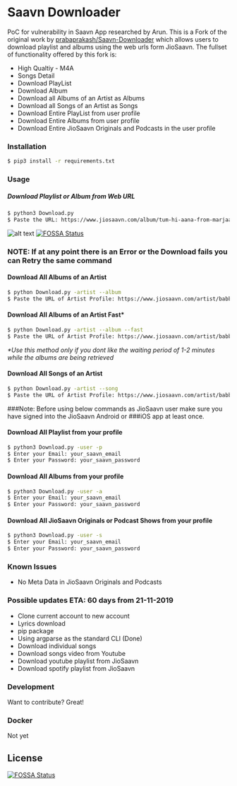 # Saavn Downloader
PoC for vulnerability in Saavn App researched by Arun.
This is a Fork of the original work by [prabaprakash/Saavn-Downloader](https://github.com/prabaprakash/Saavn-Downloader) which allows users to download playlist and albums using the web urls form JioSaavn.
The fullset of functionality offered by this fork is:
  - High Qualtiy - M4A
  - Songs Detail
  - Download PlayList
  - Download Album
  - Download all Albums of an Artist as Albums
  - Download all Songs of an Artist as Songs
  - Download Entire PlayList from user profile
  - Download Entire Albums from user profile
  - Download Entire JioSaavn Originals and Podcasts in the user profile
 

### Installation
```sh
$ pip3 install -r requirements.txt
```

### Usage

##### Download Playlist or Album from Web URL
```sh
$ python3 Download.py
$ Paste the URL: https://www.jiosaavn.com/album/tum-hi-aana-from-marjaavaan/j9bfphC2728_
```

![alt text](https://github.com/prabaprakash/Saavn-Downloader/raw/master/gallery/Process.png)
[![FOSSA Status](https://app.fossa.io/api/projects/git%2Bgithub.com%2Fprabaprakash%2FSaavn-Downloader.svg?type=shield)](https://app.fossa.io/projects/git%2Bgithub.com%2Fprabaprakash%2FSaavn-Downloader?ref=badge_shield)



### NOTE: If at any point there is an Error or the Download fails you can Retry the same command

#### Download All Albums of an Artist
```sh
$ python Download.py -artist --album
$ Paste the URL of Artist Profile: https://www.jiosaavn.com/artist/babbal-rai-albums/pRd5ZTGrLv8_
``` 


#### Download All Albums of an Artist Fast*
```sh
$ python Download.py -artist --album --fast
$ Paste the URL of Artist Profile: https://www.jiosaavn.com/artist/babbal-rai-albums/pRd5ZTGrLv8_
``` 
*\*Use this method only if you dont like the waiting period of 1-2 minutes while the albums are being retrieved*


#### Download All Songs of an Artist
```sh
$ python Download.py -artist --song
$ Paste the URL of Artist Profile: https://www.jiosaavn.com/artist/babbal-rai-albums/pRd5ZTGrLv8_
```


###Note: Before using below commands as JioSaavn user make sure you have signed into the JioSaavn Android or
###iOS app at least once.

#### Download All Playlist from your profile
```sh
$ python3 Download.py -user -p
$ Enter your Email: your_saavn_email
$ Enter your Password: your_saavn_password
```

#### Download All Albums from your profile
```sh
$ python3 Download.py -user -a
$ Enter your Email: your_saavn_email
$ Enter your Password: your_saavn_password
```

#### Download All JioSaavn Originals or Podcast Shows from your profile
```sh
$ python3 Download.py -user -s
$ Enter your Email: your_saavn_email
$ Enter your Password: your_saavn_password
```


### Known Issues
  - No Meta Data in JioSaavn Originals and Podcasts



### Possible updates ETA: 60 days from 21-11-2019
  - Clone current account to new account
  - Lyrics download
  - pip package
  - Using argparse as the standard CLI (Done)
  - Download individual songs
  - Download songs video from Youtube
  - Download youtube playlist from JioSaavn
  - Download spotify playlist from JioSaavn


### Development

Want to contribute? Great!

### Docker
Not yet


## License
[![FOSSA Status](https://app.fossa.io/api/projects/git%2Bgithub.com%2Fprabaprakash%2FSaavn-Downloader.svg?type=large)](https://app.fossa.io/projects/git%2Bgithub.com%2Fprabaprakash%2FSaavn-Downloader?ref=badge_large)
